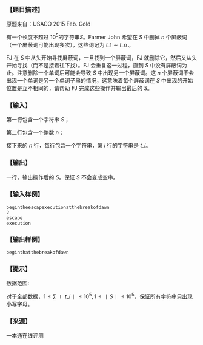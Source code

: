 ### 【题目描述】

原题来自：USACO 2015 Feb. Gold

有一个长度不超过 $10^5$的字符串$S$。Farmer John 希望在 $S$ 中删掉 $n$ 个屏蔽词（一个屏蔽词可能出现多次），这些词记为 $t\_1∼t\_n$​​ 。

FJ 在 $S$ 中从头开始寻找屏蔽词，一旦找到一个屏蔽词，FJ 就删除它，然后又从头开始寻找（而不是接着往下找）。FJ 会重复这一过程，直到 $S$ 中没有屏蔽词为止。注意删除一个单词后可能会导致 $S$ 中出现另一个屏蔽词。这 $n$ 个屏蔽词不会出现一个单词是另一个单词子串的情况，这意味着每个屏蔽词在 $S$ 中出现的开始位置是互不相同的，请帮助 FJ 完成这些操作并输出最后的 $S$。

### 【输入】

第一行包含一个字符串 $S$；

第二行包含一个整数 $n$；

接下来的 $n$ 行，每行包含一个字符串，第 $i$ 行的字符串是 $t\_i$。

### 【输出】

一行，输出操作后的 $S$。保证 $S$ 不会变成空串。

### 【输入样例】

```
begintheescapexecutionatthebreakofdawn
2
escape
execution
```

### 【输出样例】

```
beginthatthebreakofdawn
```

### 【提示】

数据范围:

对于全部数据，$1≤∑∣t\_i∣≤10^5,1≤∣S∣≤10^5$​​ ，保证所有字符串只出现小写字母。


 ### 【来源】

 一本通在线评测 
